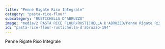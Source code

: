 ```yaml
---
title: "Penne Rigate Riso Integrale"
category: "pasta-rice-flour"
subcategory: "RUSTICHELLA D'ABRUZZO"
image: "media/2 PASTA RICE FLOUR/RUSTICHELLA D'ABRUZZO/Penne Rigate Riso Integrale.png"
id: "pasta-rice-flour-rustichella-d'abruzzo-194"
---
```


Penne Rigate Riso Integrale

